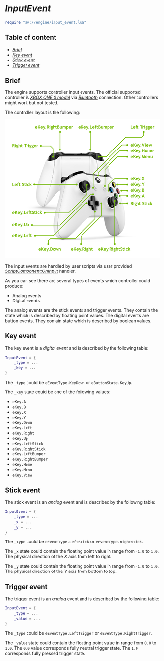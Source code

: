# _InputEvent_

```lua
require "av://engine/input_event.lua"
```

## Table of content

- [_Brief_](#brief)
- [_Key event_](#key-event)
- [_Stick event_](#stick-event)
- [_Trigger event_](#trigger-event)

## <a id="brief">Brief</a>

The engine supports controller input events. The official supported controller is [_XBOX ONE S model_](https://en.wikipedia.org/wiki/Xbox_Wireless_Controller#Second_revision_(2016)) via [_Bluetooth_](https://en.wikipedia.org/wiki/Bluetooth) connection. Other controllers might work but not tested.

The controller layout is the following:

<img src="./images/controller-layout.png"/>

The input events are handled by user scripts via user provided [_ScriptComponent:OnInput_](./script-component.md#method-on-input) handler.

As you can see there are several types of events which controller could produce:

- Analog events
- Digital events

The analog events are the stick events and trigger events. They contain the state which is described by floating point values. The digital events are button events. They contain state which is described by boolean values.

## <a id="key-event">Key event</a>

The key event is a _digital event_ and is described by the following table:

```lua
InputEvent = {
    _type = ...
    _key = ...
}
```

The `_type` could be `eEventType.KeyDown` or `eButtonState.KeyUp`.

The `_key` state could be one of the following values:

- `eKey.A`
- `eKey.B`
- `eKey.X`
- `eKey.Y`
- `eKey.Down`
- `eKey.Left`
- `eKey.Right`
- `eKey.Up`
- `eKey.LeftStick`
- `eKey.RightStick`
- `eKey.LeftBumper`
- `eKey.RightBumper`
- `eKey.Home`
- `eKey.Menu`
- `eKey.View`

## <a id="stick-event">Stick event</a>

The stick event is an _analog_ event and is described by the following table:

```lua
InputEvent = {
    _type = ...
    _x = ...
    _y = ...
}
```

The `_type` could be `eEventType.LeftStick` or `eEventType.RightStick`.

The `_x` state could contain the floating point value in range from `-1.0` to `1.0`. The physical direction of the _X_ axis from left to right.

The `_y` state could contain the floating point value in range from `-1.0` to `1.0`. The physical direction of the _Y_ axis from bottom to top.

## <a id="trigger-event">Trigger event</a>

The trigger event is an _analog_ event and is described by the following table:

```lua
InputEvent = {
    _type = ...
    _value = ...
}
```

The `_type` could be `eEventType.LeftTrigger` or `eEventType.RightTrigger`.

The `_value` state could contain the floating point value in range from `0.0` to `1.0`. The `0.0` value corresponds fully neutral trigger state. The `1.0` corresponds fully pressed trigger state.
